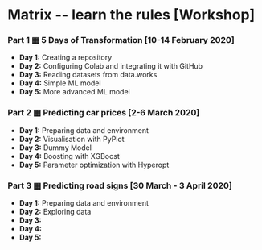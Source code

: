 # Matrix -- learn the rules [Workshop]

### Part 1 ▦ 5 Days of Transformation [10-14 February 2020]
- **Day 1:** Creating a repository
- **Day 2:** Configuring Colab and integrating it with GitHub
- **Day 3:** Reading datasets from data.works
- **Day 4:** Simple ML model
- **Day 5:** More advanced ML model

### Part 2 ▦ Predicting car prices [2-6 March 2020]
- **Day 1:** Preparing data and environment
- **Day 2:** Visualisation with PyPlot
- **Day 3:** Dummy Model
- **Day 4:** Boosting with XGBoost
- **Day 5:** Parameter optimization with Hyperopt

### Part 3 ▦ Predicting road signs [30 March - 3 April 2020]
- **Day 1:** Preparing data and environment
- **Day 2:** Exploring data
- **Day 3:** 
- **Day 4:** 
- **Day 5:** 
